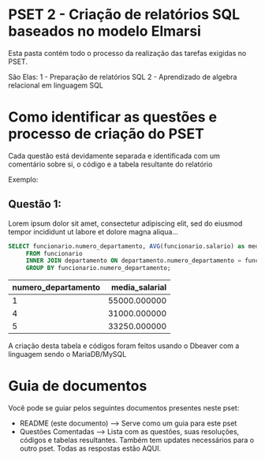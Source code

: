 # PSET 2 - Criação de relatórios SQL baseados no modelo Elmarsi
Esta pasta contém todo o processo da realização das tarefas exigidas no PSET.

São Elas:
1 - Preparação de relatórios SQL
2 - Aprendizado de algebra relacional em linguagem SQL

# Como identificar as questões e processo de criação do PSET
Cada questão está devidamente separada e identificada com um comentário sobre si, o código e a tabela resultante do relatório

Exemplo: 

## Questão 1:
Lorem ipsum dolor sit amet, consectetur adipiscing elit, sed do eiusmod tempor incididunt ut labore et dolore magna aliqua...

~~~SQL
SELECT funcionario.numero_departamento, AVG(funcionario.salario) as media_salarial
     FROM funcionario
     INNER JOIN departamento ON departamento.numero_departamento = funcionario.numero_departamento
     GROUP BY funcionario.numero_departamento; 
~~~

| numero_departamento | media_salarial |
:---------------------|----------------:
|                   1 |   55000.000000 |
|                   4 |   31000.000000 |
|                   5 |   33250.000000 |

A criação desta tabela e códigos foram feitos usando o Dbeaver com a linguagem sendo o MariaDB/MySQL

# Guia de documentos
Você pode se guiar pelos seguintes documentos presentes neste pset:

* README (este documento) --> Serve como um guia para este pset
* Questões Comentadas --> Lista com as questões, suas resoluções, códigos e tabelas resultantes. Também tem updates necessários para o outro pset. Todas as respostas estão AQUI.
